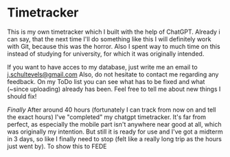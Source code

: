 # Timetracker
This is my own timetracker which I built with the help of ChatGPT. Already i can say, that the next time I'll do something like this I will definitely work with Git, because this was the horror. Also I spent way to much time on this instead of studying for university, for which it was originally intended.

If you want to have acces to my database, just write me an email to j.schultevels@gmail.com
Also, do not hesitate to contact me regarding any feedback. On my ToDo list you can see what has to be fixed and what (~since uploading) already has been. Feel free to tell me about new things I should fix!

*Finally*
After around 40 hours (fortunately I can track from now on and tell the exact hours) I've "completed" my chatgpt timetracker.
It's far from perfect, as especially the mobile part isn't anywhere near good at all, which was originally my intention.
But still it is ready for use and I've got a midterm in 3 days, so like I finally need to stop (felt like a really long trip as the hours just went by).
To show this to FEDE
